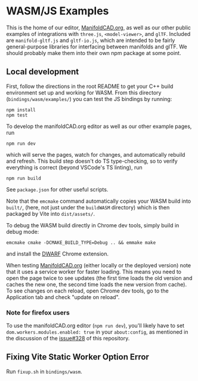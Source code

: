 # WASM/JS Examples

This is the home of our editor, [ManifoldCAD.org](https://manifoldcad.org/), as well as our other public examples of integrations with `three.js`, `<model-viewer>`, and `glTF`. Included are `manifold-gltf.js` and `gltf-io.js`, which are intended to be fairly general-purpose libraries for interfacing between manifolds and glTF. We should probably make them into their own npm package at some point.

## Local development

First, follow the directions in the root README to get your C++ build environment set up and working for WASM. From this directory (`bindings/wasm/examples/`) you can test the JS bindings by running:

```
npm install
npm test
```

To develop the manifoldCAD.org editor as well as our other example pages, run
```
npm run dev
```
which will serve the pages, watch for changes, and automatically rebuild and refresh. This build step doesn't do TS type-checking, so to verify everything is correct (beyond VSCode's TS linting), run
```
npm run build
```
See `package.json` for other useful scripts.

Note that the `emcmake` command automatically copies your WASM build into `built/`, (here, not just under the `buildWASM` directory) which is then packaged by Vite into `dist/assets/`.

To debug the WASM build directly in Chrome dev tools, simply build in debug mode:
```
emcmake cmake -DCMAKE_BUILD_TYPE=Debug .. && emmake make
```
and install the [DWARF](goo.gle/wasm-debugging-extension) Chrome extension.

When testing [ManifoldCAD.org](https://manifoldcad.org/) (either locally or the
deployed version) note that it uses a service worker for faster loading. This
means you need to open the page twice to see updates (the first time loads the
old version and caches the new one, the second time loads the new version from
cache). To see changes on each reload, open Chrome dev tools, go to the
Application tab and check "update on reload".

### Note for firefox users

To use the manifoldCAD.org editor (`npm run dev`), you'll likely have to set
`dom.workers.modules.enabled: true` in your `about:config`, as mentioned in the
discussion of the
[issue#328](https://github.com/elalish/manifold/issues/328#issuecomment-1473847102)
of this repository.

## Fixing Vite Static Worker Option Error

Run `fixup.sh` in `bindings/wasm`.

